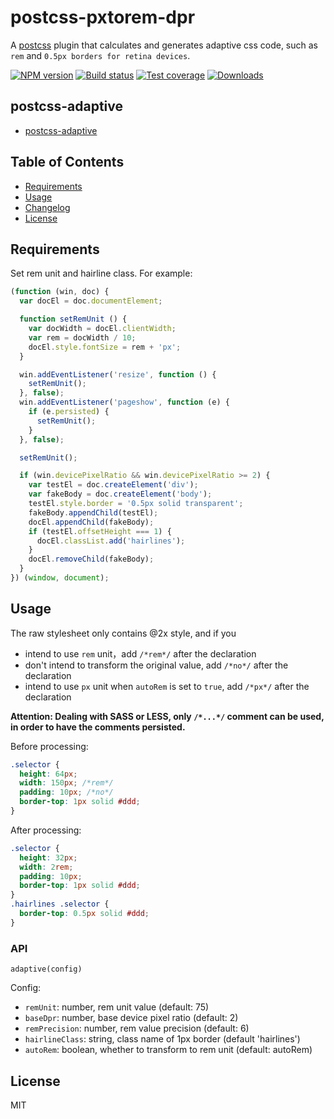 # postcss-pxtorem-dpr

A [postcss](https://www.npmjs.com/package/postcss) plugin that calculates and generates adaptive css code, such as `rem` and `0.5px borders for retina devices`.

[![NPM version][npm-image]][npm-url]
[![Build status][travis-image]][travis-url]
[![Test coverage][coveralls-image]][coveralls-url]
[![Downloads][downloads-image]][downloads-url]

## postcss-adaptive
* [postcss-adaptive](https://github.com/songsiqi/postcss-adaptive)

[npm-image]: https://img.shields.io/npm/v/postcss-adaptive.svg?style=flat-square
[npm-url]: https://npmjs.org/package/postcss-adaptive
[travis-image]: https://img.shields.io/travis/songsiqi/postcss-adaptive.svg?style=flat-square
[travis-url]: https://travis-ci.org/songsiqi/postcss-adaptive
[coveralls-image]: https://img.shields.io/coveralls/songsiqi/postcss-adaptive.svg?style=flat-square
[coveralls-url]: https://coveralls.io/r/songsiqi/postcss-adaptive
[downloads-image]: http://img.shields.io/npm/dm/postcss-adaptive.svg?style=flat-square
[downloads-url]: https://npmjs.org/package/postcss-adaptive

## Table of Contents

* [Requirements](#requirements)
* [Usage](#usage)
* [Changelog](#changelog)
* [License](#license)

## Requirements

Set rem unit and hairline class. For example:

```javascript
(function (win, doc) {
  var docEl = doc.documentElement;

  function setRemUnit () {
    var docWidth = docEl.clientWidth;
    var rem = docWidth / 10;
    docEl.style.fontSize = rem + 'px';
  }

  win.addEventListener('resize', function () {
    setRemUnit();
  }, false);
  win.addEventListener('pageshow', function (e) {
    if (e.persisted) {
      setRemUnit();
    }
  }, false);

  setRemUnit();

  if (win.devicePixelRatio && win.devicePixelRatio >= 2) {
    var testEl = doc.createElement('div');
    var fakeBody = doc.createElement('body');
    testEl.style.border = '0.5px solid transparent';
    fakeBody.appendChild(testEl);
    docEl.appendChild(fakeBody);
    if (testEl.offsetHeight === 1) {
      docEl.classList.add('hairlines');
    }
    docEl.removeChild(fakeBody);
  }
}) (window, document);
```

## Usage

The raw stylesheet only contains @2x style, and if you

* intend to use `rem` unit，add `/*rem*/` after the declaration
* don't intend to transform the original value, add `/*no*/` after the declaration
* intend to use `px` unit when `autoRem` is set to `true`, add `/*px*/` after the declaration

**Attention: Dealing with SASS or LESS, only `/*...*/` comment can be used, in order to have the comments persisted.**

Before processing:

```css
.selector {
  height: 64px;
  width: 150px; /*rem*/
  padding: 10px; /*no*/
  border-top: 1px solid #ddd;
}
```

After processing:

```css
.selector {
  height: 32px;
  width: 2rem;
  padding: 10px;
  border-top: 1px solid #ddd;
}
.hairlines .selector {
  border-top: 0.5px solid #ddd;
}
```

### API

`adaptive(config)`

Config: 

* `remUnit`: number, rem unit value (default: 75)
* `baseDpr`: number, base device pixel ratio (default: 2)
* `remPrecision`: number, rem value precision (default: 6)
* `hairlineClass`: string, class name of 1px border (default 'hairlines')
* `autoRem`: boolean, whether to transform to rem unit (default: autoRem)

## License

MIT
